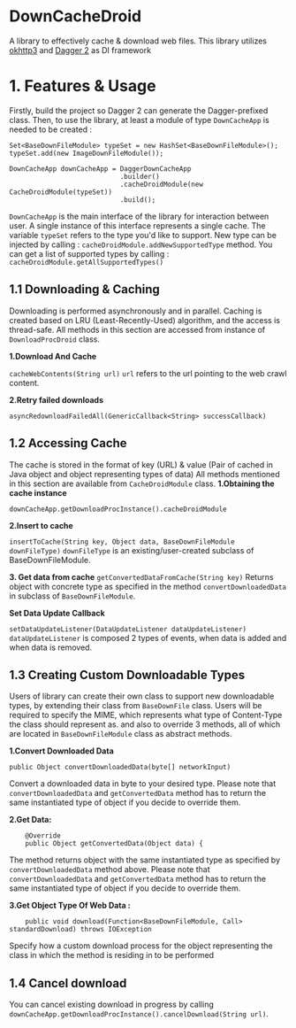 # DownCacheDroid
A library to effectively cache & download web files.
This library utilizes [okhttp3](https://github.com/square/okhttp) and [Dagger 2](https://github.com/google/dagger) as DI framework

# 1. Features & Usage
Firstly, build the project so Dagger 2 can generate the Dagger-prefixed class.
Then, to use the library, at least a module of type `DownCacheApp` is needed to be created :
```
Set<BaseDownFileModule> typeSet = new HashSet<BaseDownFileModule>();
typeSet.add(new ImageDownFileModule());

DownCacheApp downCacheApp = DaggerDownCacheApp
                            .builder()
                            .cacheDroidModule(new CacheDroidModule(typeSet))
                            .build();
```
`DownCacheApp` is the main interface of the library for interaction between user.
A single instance of this interface represents a single cache.
The variable `typeSet` refers to the type you'd like to support.
New type can be injected by calling :
 `cacheDroidModule.addNewSupportedType` method.
You can get a list of supported types by calling :
`cacheDroidModule.getAllSupportedTypes()`

## 1.1 Downloading & Caching
Downloading is performed asynchronously and in parallel.
Caching is created based on LRU (Least-Recently-Used) algorithm, and the access is thread-safe.
All methods in this section are accessed from instance of `DownloadProcDroid` class.

**1.Download And Cache**

`cacheWebContents(String url)`
`url` refers to the url pointing to the web crawl content.

**2.Retry failed downloads**

`asyncRedownloadFailedAll(GenericCallback<String> successCallback)`

## 1.2 Accessing Cache
The cache is stored in the format of key (URL) & value (Pair of cached in Java object and object representing types of data)
All methods mentioned in this section are available from `CacheDroidModule` class.
**1.Obtaining the cache instance**

`downCacheApp.getDownloadProcInstance().cacheDroidModule`

**2.Insert to cache**

`insertToCache(String key, Object data, BaseDownFileModule downFileType)`
`downFileType` is an existing/user-created subclass of BaseDownFileModule.

**3. Get data from cache**
``getConvertedDataFromCache(String key)``
Returns object with concrete type as specified in the method `convertDownloadedData` in subclass of `BaseDownFileModule`.

**Set Data Update Callback**

`setDataUpdateListener(DataUpdateListener dataUpdateListener)`
`dataUpdateListener` is composed 2 types of events, when data is added and when data is removed.


## 1.3 Creating Custom Downloadable Types
Users of library can create their own class to support new downloadable types, by extending their class from `BaseDownFile` class.
Users will be required to specify the MIME, which represents what type of Content-Type the class should represent as.
and also to override 3 methods, all of which are located in `BaseDownFileModule` class as abstract methods.


**1.Convert Downloaded Data**
```
public Object convertDownloadedData(byte[] networkInput)
```
Convert a downloaded data in byte to your desired type.
Please note that `convertDownloadedData` and `getConvertedData` method has to return the same instantiated type of object if
you decide to override them.

**2.Get Data:**
```
    @Override
    public Object getConvertedData(Object data) {
```
The method returns object with the same instantiated type as specified by `convertDownloadedData` method above.
Please note that `convertDownloadedData` and `getConvertedData` method has to return the same instantiated type of object if
you decide to override them.

**3.Get Object Type Of Web Data :**
```
    public void download(Function<BaseDownFileModule, Call> standardDownload) throws IOException
```
Specify how a custom download process for the object representing the class in which the method is residing in
to be performed


## 1.4 Cancel download
You can cancel existing download in progress by calling `downCacheApp.getDownloadProcInstance().cancelDownload(String url)`.




